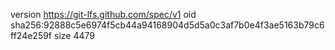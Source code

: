 version https://git-lfs.github.com/spec/v1
oid sha256:92888c5e6974f5cb44a94168904d5d5a0c3af7b0e4f3ae5163b79c6ff24e259f
size 4479
